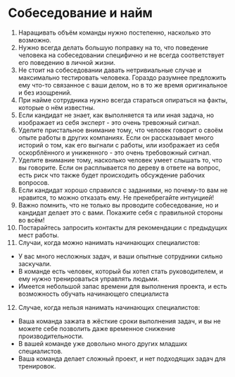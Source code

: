 # Собеседование и найм

1. Наращивать объём команды нужно постепенно, насколько это возможно.
2. Нужно всегда делать большую поправку на то, что поведение человека на собеседовании специфично и не всегда соответствует его поведению в личной жизни.
3. Не стоит на собеседовании давать нетривиальные случае и максимально тестировать человека. Гораздо разумнее предложить ему что-то связанное с ваши делом, но в то же время оригинальное и без изощрений.
4. При найме сотрудника нужно всегда стараться опираться на факты, которые о нём известны.
5. Если кандидат не знает, как выполняется та или иная задача, но изображает из себя эксперт - это очень тревожный сигнал.
6. Уделите пристальное внимание тому, что человек говорит о своём опыте работы в других компаниях. Если он рассказывает много историй о том, как его выгнали с работы, или изображает из себя оскорблённого и униженного - это очень требовожный сигнал.
7. Уделите внимание тому, насколько человек умеет слышать то, что вы говорите. Если он расплывается по дереву в ответе на вопрос, есть риск что также будет происходить обсуждение рабочих вопросов.
8. Если кандидат хорошо справился с заданиями, но почему-то вам не нравится, то можно отказать ему. Не пренебрегайте интуицией!
9. Важно помнить, что не только вы проводите собеседование, но и кандидат делает это с вами. Покажите себя с правильной стороны во всём!
10. Постарайтесь запросить контакты для рекомендации с предыдущих мест работы.
11. Случаи, когда можно нанимать начинающих специалистов:

- У вас много несложных задач, и ваши опытные сотрудники сильно заскучали.
- В команде есть человек, который бы хотел стать руководителем, и ему нужно тренироваться управлять людьми.
- Имеется небольшой запас времени для выполнения проекта, и есть возможность обучать начинающего специалиста

12. Случае, когда нельзя нанимать начинающих специалистов:

- Ваша команда зажата в жёсткие сроки выполнения задач, и вы не можете себе позволить даже временное снижение производительности.
- В вашей команде уже довольно много других младших специалистов.
- Ваша команда делает сложный проект, и нет подходящих задач для тренировок.
